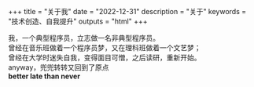 +++
title = "关于我"
date = "2022-12-31"
description = "关于"
keywords = "技术创造、自我提升"
outputs = "html"
+++


我，一个典型程序员，立志做一名非典型程序员。\
曾经在音乐班做着一个程序员梦，又在理科班做着一个文艺梦；\
曾经在大学时迷失自我，变得面目可憎，之后读研，重新开始。\
anyway，兜兜转转又回到了原点 \
**better late than never**